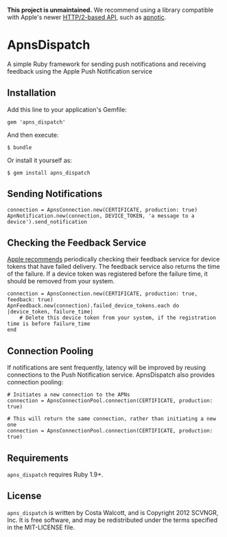 **This project is unmaintained.** We recommend using a library compatible with Apple's newer [HTTP/2-based API](https://developer.apple.com/library/archive/documentation/NetworkingInternet/Conceptual/RemoteNotificationsPG/CommunicatingwithAPNs.html#//apple_ref/doc/uid/TP40008194-CH11-SW1), such as [apnotic](https://github.com/ostinelli/apnotic).

# ApnsDispatch

A simple Ruby framework for sending push notifications and receiving feedback using the Apple Push Notification service

## Installation

Add this line to your application's Gemfile:

    gem 'apns_dispatch'

And then execute:

    $ bundle

Or install it yourself as:

    $ gem install apns_dispatch

## Sending Notifications

    connection = ApnsConnection.new(CERTIFICATE, production: true)
    ApnNotification.new(connection, DEVICE_TOKEN, 'a message to a device').send_notification

## Checking the Feedback Service

[Apple recommends](https://developer.apple.com/library/ios/#documentation/NetworkingInternet/Conceptual/RemoteNotificationsPG/CommunicatingWIthAPS/CommunicatingWIthAPS.html#//apple_ref/doc/uid/TP40008194-CH101-SW3)
periodically checking their feedback service for device tokens that have failed delivery. The feedback
service also returns the time of the failure. If a device token was registered before the failure time,
it should be removed from your system.

    connection = ApnsConnection.new(CERTIFICATE, production: true, feedback: true)
    ApnFeedback.new(connection).failed_device_tokens.each do |device_token, failure_time|
        # Delete this device token from your system, if the registration time is before failure_time
    end

## Connection Pooling

If notifications are sent frequently, latency will be improved by reusing connections to the Push
Notification service. ApnsDispatch also provides connection pooling:

    # Initiates a new connection to the APNs
    connection = ApnsConnectionPool.connection(CERTIFICATE, production: true)

    # This will return the same connection, rather than initiating a new one
    connection = ApnsConnectionPool.connection(CERTIFICATE, production: true)

## Requirements

`apns_dispatch` requires Ruby 1.9+.

## License

`apns_dispatch` is written by Costa Walcott, and is Copyright 2012 SCVNGR, Inc. It is free software,
and may be redistributed under the terms specified in the MIT-LICENSE file.
